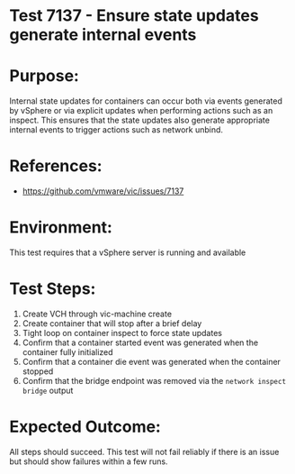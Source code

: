 Test 7137 - Ensure state updates generate internal events
=======

# Purpose:
Internal state updates for containers can occur both via events generated by vSphere or
via explicit updates when performing actions such as an inspect.
This ensures that the state updates also generate appropriate internal events to trigger
actions such as network unbind. 

# References:
* https://github.com/vmware/vic/issues/7137

# Environment:
This test requires that a vSphere server is running and available

# Test Steps:
1. Create VCH through vic-machine create
2. Create container that will stop after a brief delay
3. Tight loop on container inspect to force state updates
4. Confirm that a container started event was generated when the container fully initialized
5. Confirm that a container die event was generated when the container stopped
6. Confirm that the bridge endpoint was removed via the `network inspect bridge` output


# Expected Outcome:
All steps should succeed. This test will not fail reliably if there is an issue but
should show failures within a few runs.
